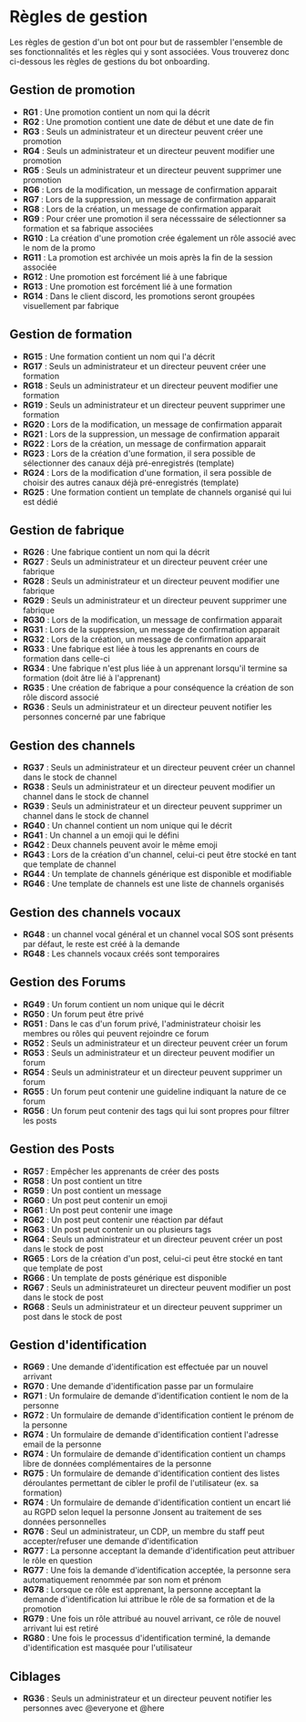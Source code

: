 # Règles de gestion

Les règles de gestion d'un bot ont pour but de rassembler l'ensemble de ses fonctionnalités et les règles qui y sont associées. Vous trouverez donc ci-dessous les règles de gestions du bot onboarding.

## Gestion de promotion
- **RG1** : Une promotion contient un nom qui la décrit 
- **RG2** : Une promotion contient une date de début et une date de fin
- **RG3** : Seuls un administrateur et un directeur peuvent créer une promotion
- **RG4** : Seuls un administrateur et un directeur peuvent modifier une promotion 
- **RG5** : Seuls un administrateur et un directeur peuvent supprimer une promotion 
- **RG6** : Lors de la modification, un message de confirmation apparait
- **RG7** : Lors de la suppression, un message de confirmation apparait
- **RG8** : Lors de la création, un message de confirmation apparait
- **RG9** : Pour créer une promotion il sera nécesssaire de sélectionner sa formation et sa fabrique associées
- **RG10** : La création d'une promotion crée également un rôle associé avec le nom de la promo
- **RG11** : La promotion est archivée un mois après la fin de la session associée
- **RG12** : Une promotion est forcément lié à une fabrique
- **RG13** : Une promotion est forcément lié à une formation
- **RG14** : Dans le client discord, les promotions seront groupées visuellement par fabrique

## Gestion de formation
- **RG15** : Une formation contient un nom qui l'a décrit
- **RG17** : Seuls un administrateur et un directeur peuvent créer une formation
- **RG18** : Seuls un administrateur et un directeur peuvent modifier une formation 
- **RG19** : Seuls un administrateur et un directeur peuvent supprimer une formation 
- **RG20** : Lors de la modification, un message de confirmation apparait
- **RG21** : Lors de la suppression, un message de confirmation apparait
- **RG22** : Lors de la création, un message de confirmation apparait
- **RG23** : Lors de la création d'une formation, il sera possible de sélectionner des canaux déjà pré-enregistrés (template)
- **RG24** : Lors de la modification d'une formation, il sera possible de choisir des autres canaux déjà pré-enregistrés (template)
- **RG25** : Une formation contient un template de channels organisé qui lui est dédié 

## Gestion de fabrique
- **RG26** : Une fabrique contient un nom qui la décrit 
- **RG27** : Seuls un administrateur et un directeur peuvent créer une fabrique
- **RG28** : Seuls un administrateur et un directeur peuvent modifier une fabrique
- **RG29** : Seuls un administrateur et un directeur peuvent supprimer une fabrique
- **RG30** : Lors de la modification, un message de confirmation apparait
- **RG31** : Lors de la suppression, un message de confirmation apparait
- **RG32** : Lors de la création, un message de confirmation apparait
- **RG33** : Une fabrique est liée à tous les apprenants en cours de formation dans celle-ci
- **RG34** : Une fabrique n'est plus liée à un apprenant lorsqu'il termine sa formation (doit âtre lié à l'apprenant)
- **RG35** : Une création de fabrique a pour conséquence la création de son rôle discord associé
- **RG36** : Seuls un administrateur et un directeur peuvent notifier les personnes concerné par une fabrique

## Gestion des channels
- **RG37** : Seuls un administrateur et un directeur peuvent créer un channel dans le stock de channel
- **RG38** : Seuls un administrateur et un directeur peuvent modifier un channel dans le stock de channel
- **RG39** : Seuls un administrateur et un directeur peuvent supprimer un channel dans le stock de channel
- **RG40** : Un channel contient un nom unique qui le décrit 
- **RG41** : Un channel a un emoji qui le défini
- **RG42** : Deux channels peuvent avoir le même emoji
- **RG43** : Lors de la création d'un channel, celui-ci peut être stocké en tant que template de channel
- **RG44** : Un template de channels générique est disponible et modifiable
- **RG46** : Une template de channels est une liste de channels organisés

## Gestion des channels vocaux
- **RG48** : un channel vocal général et un channel vocal SOS sont présents par défaut, le reste est créé à la demande
- **RG48** : Les channels vocaux créés sont temporaires

## Gestion des Forums
- **RG49** : Un forum contient un nom unique qui le décrit
- **RG50** : Un forum peut être privé
- **RG51** : Dans le cas d'un forum privé, l'administrateur choisir les membres ou rôles qui peuvent rejoindre ce forum
- **RG52** : Seuls un administrateur et un directeur peuvent créer un forum
- **RG53** : Seuls un administrateur et un directeur peuvent modifier un forum
- **RG54** : Seuls un administrateur et un directeur peuvent supprimer un forum
- **RG55** : Un forum peut contenir une guideline indiquant la nature de ce forum
- **RG56** : Un forum peut contenir des tags qui lui sont propres pour filtrer les posts

## Gestion des Posts
- **RG57** : Empêcher les apprenants de créer des posts
- **RG58** : Un post contient un titre
- **RG59** : Un post contient un message
- **RG60** : Un post peut contenir un emoji
- **RG61** : Un post peut contenir une image
- **RG62** : Un post peut contenir une réaction par défaut
- **RG63** : Un post peut contenir un ou plusieurs tags
- **RG64** : Seuls un administrateur et un directeur peuvent créer un post dans le stock de post
- **RG65** : Lors de la création d'un post, celui-ci peut être stocké en tant que template de post
- **RG66** : Un template de posts générique est disponible
- **RG67** : Seuls un administrateuret un directeur peuvent modifier un post dans le stock de post
- **RG68** : Seuls un administrateur et un directeur peuvent supprimer un post dans le stock de post


## Gestion d'identification
- **RG69** : Une demande d'identification est effectuée par un nouvel arrivant
- **RG70** : Une demande d'identification passe par un formulaire
- **RG71** : Un formulaire de demande d'identification contient le nom de la personne
- **RG72** : Un formulaire de demande d'identification contient le prénom de la personne
- **RG74** : Un formulaire de demande d'identification contient l'adresse email de la personne
- **RG74** : Un formulaire de demande d'identification contient un champs libre de données complémentaires de la personne
- **RG75** : Un formulaire de demande d'identification contient des listes déroulantes permettant de cibler le profil de l'utilisateur (ex. sa formation)
- **RG74** : Un formulaire de demande d'identification contient un encart lié au RGPD selon lequel la personne Jonsent au traitement de ses données personnelles
- **RG76** : Seul un administrateur, un CDP, un membre du staff peut accepter/refuser une demande d'identification
- **RG77** : La personne acceptant la demande d'identification peut attribuer le rôle en question
- **RG77** : Une fois la demande d'identification acceptée, la personne sera automatiquement renommée par son nom et prénom
- **RG78** : Lorsque ce rôle est apprenant, la personne acceptant la demande d'identification lui attribue le rôle de sa formation et de la promotion
- **RG79** : Une fois un rôle attribué au nouvel arrivant, ce rôle de nouvel arrivant lui est retiré
- **RG80** : Une fois le processus d'identification terminé, la demande d'identification est masquée pour l'utilisateur

## Ciblages
- **RG36** : Seuls un administrateur et un directeur peuvent notifier les personnes avec @everyone et @here
